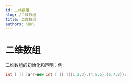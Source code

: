 ```yaml
---
id: 二维数组
slug: /二维数组
title: 二维数组
authors: KBWS
---
```


# 二维数组

二维数组的初始化和声明：例:

```cpp
int [ ][ ]arr=new int [ ][ ]{{1,2,3},{4,5,6},{6,7,8}};
```


